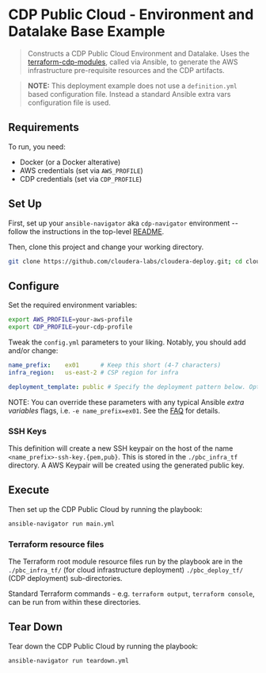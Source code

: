 # CDP Public Cloud - Environment and Datalake Base Example

> Constructs a CDP Public Cloud Environment and Datalake. Uses the [terraform-cdp-modules](https://github.com/cloudera-labs/terraform-cdp-modules), called via Ansible, to generate the AWS infrastructure pre-requisite resources and the CDP artifacts.

> **NOTE:** This deployment example does not use a `definition.yml` based configuration file. Instead a standard Ansible extra vars configuration file is used.

## Requirements

To run, you need:

* Docker (or a Docker alterative)
* AWS credentials (set via `AWS_PROFILE`)
* CDP credentials (set via `CDP_PROFILE`)

## Set Up

First, set up your `ansible-navigator` aka `cdp-navigator` environment -- follow the instructions in the top-level [README](../../../README.md#setting-up-ansible-navigator).

Then, clone this project and change your working directory.

```bash
git clone https://github.com/cloudera-labs/cloudera-deploy.git; cd cloudera-deploy/public-cloud/aws/base
```

## Configure

Set the required environment variables:

```bash
export AWS_PROFILE=your-aws-profile
export CDP_PROFILE=your-cdp-profile
```

Tweak the `config.yml` parameters to your liking. Notably, you should add and/or change:

```yaml
name_prefix:    ex01      # Keep this short (4-7 characters)
infra_region:   us-east-2 # CSP region for infra

deployment_template: public # Specify the deployment pattern below. Options are public, semi-private or private
```

NOTE: You can override these parameters with any typical Ansible _extra variables_ flags, i.e. `-e name_prefix=ex01`. See the [FAQ](../../../FAQ.md#how-to-i-add-extra-variables-and-tags-to-ansible-navigator) for details.

### SSH Keys

This definition will create a new SSH keypair on the host of the name `<name_prefix>-ssh-key.{pem,pub}`. This is stored in the `./pbc_infra_tf` directory. A AWS Keypair will be created using the generated public key.

## Execute

Then set up the CDP Public Cloud by running the playbook:

```bash
ansible-navigator run main.yml
```

### Terraform resource files 

The Terraform root module resource files run by the playbook are in the `./pbc_infra_tf/` (for cloud infrastructure deployment) `./pbc_deploy_tf/` (CDP deployment) sub-directories. 

Standard Terraform commands - e.g. `terraform output`, `terraform console`, can be run from within these directories.

## Tear Down

Tear down the CDP Public Cloud by running the playbook:

```bash
ansible-navigator run teardown.yml
```
